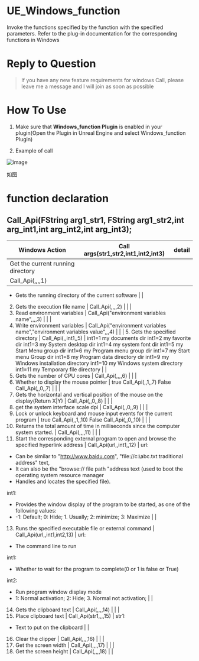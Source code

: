 # UE_Windows_function

Invoke the functions specified by the function with the specified parameters. Refer to the plug-in documentation for the corresponding functions in Windows


# Reply to Question

> If you have any new feature requirements for windows Call, please leave me a message and I will join as soon as possible

# How To Use
1. Make sure that **Windows_function Plugin** is enabled in your plugin(Open the Plugin in Unreal Engine and select Windows_function Plugin)

2. Example of call

![image](https://user-images.githubusercontent.com/56686900/222879197-0df6e22e-8e1a-4da9-b2f4-d807b47ecdb3.png)


如图

# function declaration
## Call_Api(FString arg1_str1, FString arg1_str2,int arg_int1,int arg_int2,int arg_int3);




| Windows Action | Call args(str1,str2,int1,int2,int3) | detail |
| --- | --- | --- |
| Get the current running directory 
 | Call_Api(,,,,1) | 
- Gets the running directory of the current software
 |
| 
2. Gets the execution file name 
 | Call_Api(,,,,2) | 
 |
| 
3. Read environment variables
 |  Call_Api("environment variables name",,,,3) | 
 |
| 
4. Write environment variables
 |  Call_Api("environment variables name","environment variables value",,,4) | 
 |
|  5.  Gets the specified directory | Call_Api(,,int1,,5) | int1=1 my documents dir
int1=2 my favorite dir
int1=3 my System desktop dir
int1=4 my system font dir
int1=5 my Start Menu group dir
int1=6 my Program menu group dir
int1=7 my Start menu Group dir
int1=8 my Program data directory dir
int1=9 my Windows installation directory
int1=10 my Windows system directory
int1=11 my Temporary file directory |
| 
6. Gets the number of CPU cores
 |  Call_Api(,,,,6) |  |
| 
7. Whether to display the mouse pointer
 |  true Call_Api(,,1,,7) 
False Call_Api(,,0,,7) |  |
| 
8. Gets the horizontal and vertical position of the mouse on the display(Return X&#124;Y) 
 | Call_Api(,,0,,8) |  |
| 
9. get the system interface scale dpi
 |  Call_Api(,,0,,9) |  |
| 
10. Lock or unlock keyboard and mouse input events for the current program
 |  true Call_Api(,,1,,10) 
False Call_Api(,,0,,10) |  |
| 
11. Returns the total amount of time in milliseconds since the computer system started.
 |  Call_Api(,,,,11) 
 |  |
| 
12. Start the corresponding external program to open and browse the specified hyperlink address
 |  Call_Api(url,,int1,,12)  | url:
- Can be similar to "http://www.baidu.com", "file://c:\\abc.txt traditional address" text, 
- It can also be the "browse:// file path "address text (used to boot the operating system resource manager 
- Handles and locates the specified file).

int1:
- Provides the window display of the program to be started, as one of the following values: 
- -1: Default; 0: Hide; 1. Usually; 2: minimize; 3: Maximize
 |
| 
13. Runs the specified executable file or external command
 |  Call_Api(url,,int1,int2,13)  | url:
- The command line to run

int1:
- Whether to wait for the program to complete(0 or 1  is false or True)

int2:
- Run program window display mode
- 1: Normal activation; 2: Hide; 3. Normal not activation;
 |
| 
14. Gets the clipboard text
 | Call_Api(,,,,14)  |  |
| 
15. Place clipboard text
 | Call_Api(str1,,,,15)  | str1: 
- Text to put on the clipboard
 |
| 
16. Clear the clipper
 | Call_Api(,,,,16)  |  |
| 
17. Get the screen width
 | Call_Api(,,,,17)  |  |
| 
18. Get the screen height
 | Call_Api(,,,,18)  |  |

